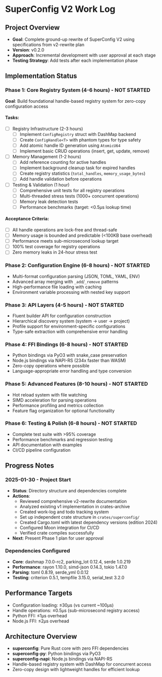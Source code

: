 # SuperConfig V2 Work Log

## Project Overview

- **Goal**: Complete ground-up rewrite of SuperConfig V2 using specifications from v2-rewrite plan
- **Version**: v0.2.0
- **Approach**: Incremental development with user approval at each stage
- **Testing Strategy**: Add tests after each implementation phase

## Implementation Status

### Phase 1: Core Registry System (4-6 hours) - NOT STARTED

**Goal**: Build foundational handle-based registry system for zero-copy configuration access

#### Tasks:

- [ ] Registry Infrastructure (2-3 hours)
  - [ ] Implement `ConfigRegistry` struct with DashMap backend
  - [ ] Create `ConfigHandle<T>` with phantom types for type safety
  - [ ] Add atomic handle ID generation using `AtomicU64`
  - [ ] Implement basic CRUD operations (insert, get, update, remove)

- [ ] Memory Management (1-2 hours)
  - [ ] Add reference counting for active handles
  - [ ] Implement background cleanup task for expired handles
  - [ ] Create registry statistics (`total_handles`, `memory_usage_bytes`)
  - [ ] Add handle validation before operations

- [ ] Testing & Validation (1 hour)
  - [ ] Comprehensive unit tests for all registry operations
  - [ ] Multi-threaded stress tests (1000+ concurrent operations)
  - [ ] Memory leak detection tests
  - [ ] Performance benchmarks (target: <0.5μs lookup time)

#### Acceptance Criteria:

- [ ] All handle operations are lock-free and thread-safe
- [ ] Memory usage is bounded and predictable (<100KB base overhead)
- [ ] Performance meets sub-microsecond lookup target
- [ ] 100% test coverage for registry operations
- [ ] Zero memory leaks in 24-hour stress test

### Phase 2: Configuration Engine (6-8 hours) - NOT STARTED

- Multi-format configuration parsing (JSON, TOML, YAML, ENV)
- Advanced array merging with `_add`/`_remove` patterns
- High-performance file loading with caching
- Environment variable processing with nested key support

### Phase 3: API Layers (4-5 hours) - NOT STARTED

- Fluent builder API for configuration construction
- Hierarchical discovery system (system → user → project)
- Profile support for environment-specific configurations
- Type-safe extraction with comprehensive error handling

### Phase 4: FFI Bindings (6-8 hours) - NOT STARTED

- Python bindings via PyO3 with snake_case preservation
- Node.js bindings via NAPI-RS (234x faster than WASM)
- Zero-copy operations where possible
- Language-appropriate error handling and type conversion

### Phase 5: Advanced Features (8-10 hours) - NOT STARTED

- Hot reload system with file watching
- SIMD acceleration for parsing operations
- Performance profiling and metrics collection
- Feature flag organization for optional functionality

### Phase 6: Testing & Polish (6-8 hours) - NOT STARTED

- Complete test suite with >95% coverage
- Performance benchmarks and regression testing
- API documentation with examples
- CI/CD pipeline configuration

## Progress Notes

### 2025-01-30 - Project Start

- **Status**: Directory structure and dependencies complete
- **Actions**:
  - Reviewed comprehensive v2-rewrite documentation
  - Analyzed existing v1 implementation in crates-archive
  - Created work-log and todo tracking system
  - Set up independent crate structure in `crates/superconfig/`
  - Created Cargo.toml with latest dependency versions (edition 2024)
  - Configured Moon integration for CI/CD
  - Verified crate compiles successfully
- **Next**: Present Phase 1 plan for user approval

### Dependencies Configured

- **Core**: dashmap 7.0.0-rc2, parking_lot 0.12.4, serde 1.0.219
- **Performance**: rayon 1.10.0, simd-json 0.14.3, tokio 1.47.0
- **Parsing**: toml 0.8.19, serde_yml 0.0.12
- **Testing**: criterion 0.5.1, tempfile 3.15.0, serial_test 3.2.0

## Performance Targets

- Configuration loading: ≤30μs (vs current ~100μs)
- Handle operations: ≤0.5μs (sub-microsecond registry access)
- Python FFI: ≤1μs overhead
- Node.js FFI: ≤2μs overhead

## Architecture Overview

- **superconfig**: Pure Rust core with zero FFI dependencies
- **superconfig-py**: Python bindings via PyO3
- **superconfig-napi**: Node.js bindings via NAPI-RS
- Handle-based registry system with DashMap for concurrent access
- Zero-copy design with lightweight handles for efficient lookup
